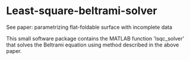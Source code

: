 # Least-square-beltrami-solver
See paper: parametrizing flat-foldable surface with incomplete data

This small software package contains the MATLAB function 'lsqc_solver' that solves the Beltrami equation using method described in the above paper. 
